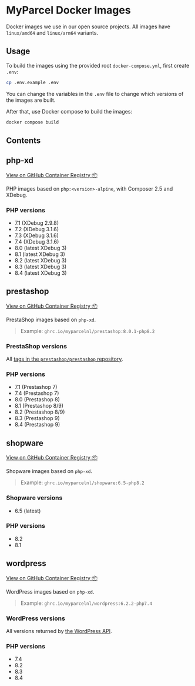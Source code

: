 # MyParcel Docker Images

Docker images we use in our open source projects. All images have `linux/amd64` and `linux/arm64` variants.

## Usage

To build the images using the provided root `docker-compose.yml`, first create `.env`:

```bash
cp .env.example .env
```

You can change the variables in the `.env` file to change which versions of the images are built.

After that, use Docker compose to build the images:

```bash
docker compose build
```

## Contents

## php-xd

[View on GitHub Container Registry 📦](https://ghcr.io/myparcelnl/php-xd)

PHP images based on `php:<version>-alpine`, with Composer 2.5 and XDebug.

### PHP versions

- 7.1 (XDebug 2.9.8)
- 7.2 (XDebug 3.1.6)
- 7.3 (XDebug 3.1.6)
- 7.4 (XDebug 3.1.6)
- 8.0 (latest XDebug 3)
- 8.1 (latest XDebug 3)
- 8.2 (latest XDebug 3)
- 8.3 (latest XDebug 3)
- 8.4 (latest XDebug 3)

## prestashop

[View on GitHub Container Registry 📦](https://ghcr.io/myparcelnl/prestashop)

PrestaShop images based on `php-xd`.

> Example: `ghrc.io/myparcelnl/prestashop:8.0.1-php8.2`

### PrestaShop versions

All [tags in the `prestashop/prestashop` repository](https://api.github.com/repos/PrestaShop/PrestaShop/tags).

### PHP versions

- 7.1 (Prestashop 7)
- 7.4 (Prestashop 7)
- 8.0 (Prestashop 8)
- 8.1 (Prestashop 8/9)
- 8.2 (Prestashop 8/9)
- 8.3 (Prestashop 9)
- 8.4 (Prestashop 9)

## shopware

[View on GitHub Container Registry 📦](https://ghcr.io/myparcelnl/shopware)

Shopware images based on `php-xd`.

> Example: `ghrc.io/myparcelnl/shopware:6.5-php8.2`

### Shopware versions

- 6.5 (latest)

### PHP versions

- 8.2
- 8.1

## wordpress

[View on GitHub Container Registry 📦](https://ghcr.io/myparcelnl/wordpress)

WordPress images based on `php-xd`.

> Example: `ghrc.io/myparcelnl/wordpress:6.2.2-php7.4`

### WordPress versions

All versions returned by [the WordPress API](https://api.wordpress.org/core/version-check/1.7/).

### PHP versions

- 7.4
- 8.2
- 8.3
- 8.4

